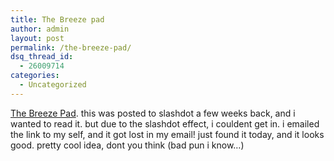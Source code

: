 ```yaml
---
title: The Breeze pad
author: admin
layout: post
permalink: /the-breeze-pad/
dsq_thread_id:
  - 26009714
categories:
  - Uncategorized
---
```

[The Breeze Pad][1]. this was posted to slashdot a few weeks back, and i wanted to read it. but due to the slashdot effect, i couldent get in. i emailed the link to my self, and it got lost in my email! just found it today, and it looks good. pretty cool idea, dont you think (bad pun i know&#8230;)

 [1]: http://www.metku.net/index.html?sect=view&n=1&path=mods/breezepad/index_eng